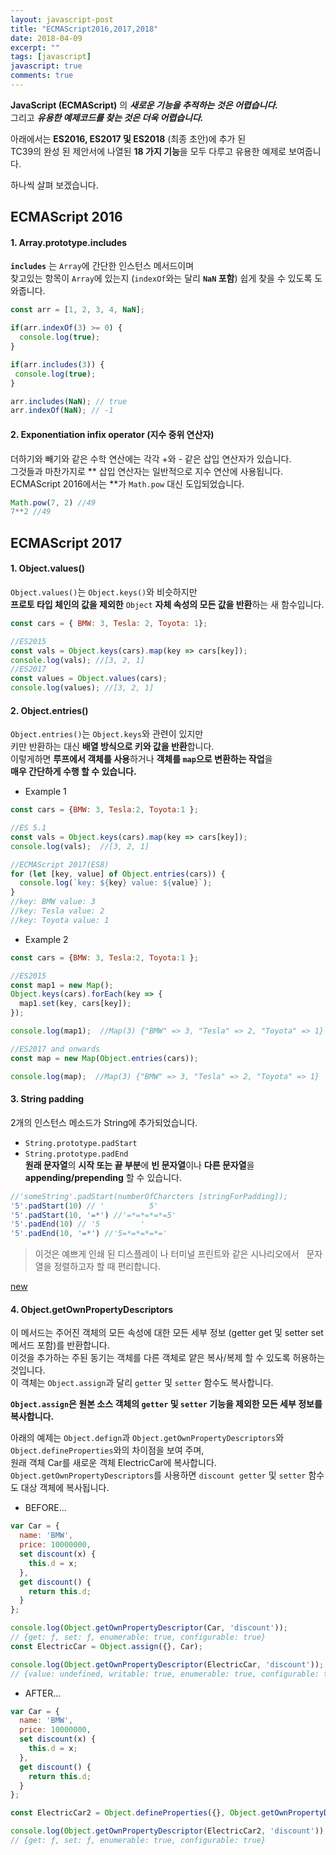 ```yaml
---
layout: javascript-post
title: "ECMAScript2016,2017,2018"
date: 2018-04-09
excerpt: ""
tags: [javascript]
javascript: true
comments: true
---
```



**JavaScript (ECMAScript)** 의 ***새로운 기능을 추적하는 것은 어렵습니다.***  
그리고 ***유용한 예제코드를 찾는 것은 더욱 어렵습니다.***  


아래에서는 **ES2016, ES2017 및 ES2018** (최종 초안)에 추가 된  
TC39의 완성 된 제안서에 나열된 **18 가지 기능**을 모두 다루고 유용한 예제로 보여줍니다.  

하나씩 살펴 보겠습니다.  

## ECMAScript 2016

#### 1. Array.prototype.includes  
**`includes`** 는 `Array`에 간단한 인스턴스 메서드이며  
찾고있는 항목이 `Array`에 있는지 (`indexOf`와는 달리 **`NaN` 포함**) 쉽게 찾을 수 있도록 도와줍니다.  

~~~javascript
const arr = [1, 2, 3, 4, NaN];

if(arr.indexOf(3) >= 0) {
  console.log(true);
}

if(arr.includes(3)) {
 console.log(true);
}

arr.includes(NaN); // true
arr.indexOf(NaN); // -1
~~~

#### 2. Exponentiation infix operator (지수 중위 연산자)  
더하기와 빼기와 같은 수학 연산에는 각각 +와 - 같은 삽입 연산자가 있습니다.  
그것들과 마찬가지로 \*\* 삽입 연산자는 일반적으로 지수 연산에 사용됩니다.  
ECMAScript 2016에서는 \*\*가 `Math.pow` 대신 도입되었습니다.  
~~~javascript
Math.pow(7, 2) //49
7**2 //49
~~~

## ECMAScript 2017
#### 1. Object.values()  
`Object.values()`는 `Object.keys()`와 비슷하지만  
**프로토 타입 체인의 값을 제외한** `Object` **자체 속성의 모든 값을 반환**하는 새 함수입니다.  

~~~javascript
const cars = { BMW: 3, Tesla: 2, Toyota: 1};

//ES2015
const vals = Object.keys(cars).map(key => cars[key]);
console.log(vals); //[3, 2, 1]
//ES2017
const values = Object.values(cars);
console.log(values); //[3, 2, 1]
~~~

#### 2. Object.entries()
`Object.entries()`는 `Object.keys`와 관련이 있지만  
키만 반환하는 대신 **배열 방식으로 키와 값을 반환**합니다.  
이렇게하면 **루프에서 객체를 사용**하거나 **객체를 `map`으로 변환하는 작업**을  
**매우 간단하게 수행 할 수 있습니다.**  
* Example 1
~~~javascript
const cars = {BMW: 3, Tesla:2, Toyota:1 };

//ES 5.1
const vals = Object.keys(cars).map(key => cars[key]);
console.log(vals);  //[3, 2, 1]

//ECMAScript 2017(ES8)
for (let [key, value] of Object.entries(cars)) {
  console.log(`key: ${key} value: ${value}`);
}
//key: BMW value: 3
//key: Tesla value: 2
//key: Toyota value: 1
~~~
* Example 2
~~~javascript
const cars = {BMW: 3, Tesla:2, Toyota:1 };

//ES2015
const map1 = new Map();
Object.keys(cars).forEach(key => {
  map1.set(key, cars[key]);
});

console.log(map1);  //Map(3) {"BMW" => 3, "Tesla" => 2, "Toyota" => 1}

//ES2017 and onwards
const map = new Map(Object.entries(cars));

console.log(map);  //Map(3) {"BMW" => 3, "Tesla" => 2, "Toyota" => 1}
~~~

#### 3. String padding
2개의 인스턴스 메소드가 String에 추가되었습니다.  
* `String.prototype.padStart`  
* `String.prototype.padEnd`  
**원래 문자열**의 **시작 또는 끝 부분**에 **빈 문자열**이나 **다른 문자열**을 **appending/prepending** 할 수 있습니다.  
~~~javascript
//'someString'.padStart(numberOfCharcters [stringForPadding]);
'5'.padStart(10) // '          5'
'5'.padStart(10, '=*') //'=*=*=*=*=5'
'5'.padEnd(10) // '5         '
'5'.padEnd(10, '=*') //'5=*=*=*=*='
~~~
> 이것은 예쁘게 인쇄 된 디스플레이 나 터미널 프린트와 같은 시나리오에서  
문자열을 정렬하고자 할 때 편리합니다.  


[new](https://medium.freecodecamp.org/here-are-examples-of-everything-new-in-ecmascript-2016-2017-and-2018-d52fa3b5a70e)

#### 4. Object.getOwnPropertyDescriptors
이 메서드는 주어진 객체의 모든 속성에 대한 모든 세부 정보 (getter get 및 setter set 메서드 포함)를 반환합니다.  
이것을 추가하는 주된 동기는 객체를 다른 객체로 얕은 복사/복제 할 수 있도록 허용하는 것입니다.  
이 객체는 `Object.assign`과 달리 `getter` 및 `setter` 함수도 복사합니다.  

**`Object.assign`은 원본 소스 객체의 `getter` 및 `setter` 기능을 제외한 모든 세부 정보를 복사합니다.**  

아래의 예제는 `Object.defign`과 `Object.getOwnPropertyDescriptors`와  
`Object.defineProperties`와의 차이점을 보여 주며,  
원래 객체 Car를 새로운 객체 ElectricCar에 복사합니다.  
`Object.getOwnPropertyDescriptors`를 사용하면 `discount getter` 및 `setter` 함수도 대상 객체에 복사됩니다.  

* BEFORE…
~~~javascript
var Car = {
  name: 'BMW',
  price: 10000000,
  set discount(x) {
    this.d = x;
  },
  get discount() {
    return this.d;
  }
};

console.log(Object.getOwnPropertyDescriptor(Car, 'discount'));
// {get: ƒ, set: ƒ, enumerable: true, configurable: true}
const ElectricCar = Object.assign({}, Car);

console.log(Object.getOwnPropertyDescriptor(ElectricCar, 'discount'));
// {value: undefined, writable: true, enumerable: true, configurable: true}
~~~


* AFTER…
~~~javascript
var Car = {
  name: 'BMW',
  price: 10000000,
  set discount(x) {
    this.d = x;
  },
  get discount() {
    return this.d;
  }
};

const ElectricCar2 = Object.defineProperties({}, Object.getOwnPropertyDescriptors(Car));

console.log(Object.getOwnPropertyDescriptor(ElectricCar2, 'discount'));
// {get: ƒ, set: ƒ, enumerable: true, configurable: true}
~~~
